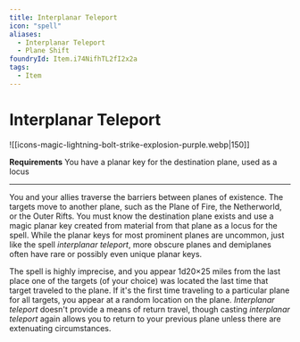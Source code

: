 ```yaml
---
title: Interplanar Teleport
icon: "spell"
aliases:
  - Interplanar Teleport
  - Plane Shift
foundryId: Item.i74NifhTL2fI2x2a
tags:
  - Item
---
```


# Interplanar Teleport
![[icons-magic-lightning-bolt-strike-explosion-purple.webp|150]]

**Requirements** You have a planar key for the destination plane, used as a locus

* * *

You and your allies traverse the barriers between planes of existence. The targets move to another plane, such as the Plane of Fire, the Netherworld, or the Outer Rifts. You must know the destination plane exists and use a magic planar key created from material from that plane as a locus for the spell. While the planar keys for most prominent planes are uncommon, just like the spell _interplanar teleport_, more obscure planes and demiplanes often have rare or possibly even unique planar keys.

The spell is highly imprecise, and you appear 1d20×25 miles from the last place one of the targets (of your choice) was located the last time that target traveled to the plane. If it's the first time traveling to a particular plane for all targets, you appear at a random location on the plane. _Interplanar teleport_ doesn't provide a means of return travel, though casting _interplanar teleport_ again allows you to return to your previous plane unless there are extenuating circumstances.
